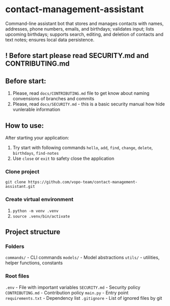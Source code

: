 # contact-management-assistant

Command-line assistant bot that stores and manages contacts with names, addresses, phone numbers, emails, and birthdays; validates input; lists upcoming birthdays; supports search, editing, and deletion of contacts and text notes; ensures local data persistence.

## ! Before start please read SECURITY.md and CONTRIBUTING.md

## Before start:
1. Please, read ```docs/CONTRIBUTING.md``` file to get know about naming convensions of branches and commits
2. Please, read ```docs/SECURITY.md``` - this is a basic security manual how hide vunlerable information

## How to use:
After starting your application:
 1. Try start with following commands ```hello```, ```add```, ```find```, ```change```, ```delete```, ```birthdays```, ```find-notes```
 2. Use ```close``` or ```exit``` to safety close the application

### Clone project
```git clone https://github.com/vopo-team/contact-management-assistant.git```

### Create virtual environment
1. ```python -m venv .venv```
2. ```source .venv/bin/activate```

## Project structure

### Folders
```commands/``` - CLI commands
```models/``` - Model abstractions
```utils/``` - utilities, helper functions, constants

### Root files
```.env``` - File with important variables
```SECURITY.md``` - Security policy
```CONTRIBUTING.md``` - Contribution policy
```main.py``` - Entry point
```requirements.txt``` - Dependency list
```.gitignore``` - List of ignored files by git
